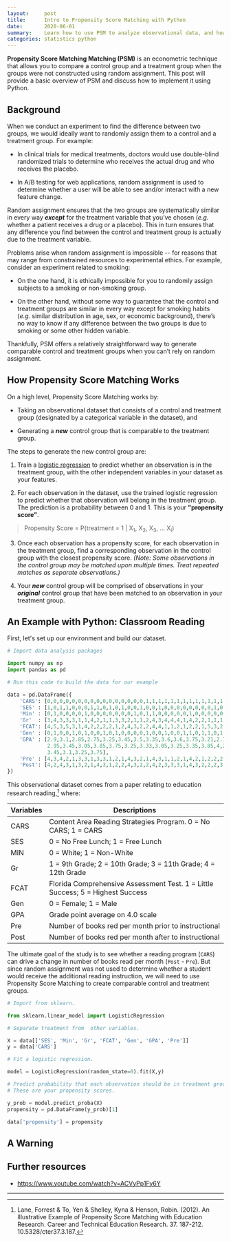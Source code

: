 ```yaml
---
layout:     post
title:      Intro to Propensity Score Matching with Python
date:       2020-06-01
summary:    Learn how to use PSM to analyze observational data, and how to implement it from scratch using Python.
categories: statistics python
---
```


**Propensity Score Matching Matching (PSM)** is an econometric technique that allows you to compare a control group and a treatment group when the groups were not constructed using random assignment. This post will provide a basic overview of PSM and discuss how to implement it using Python.

## Background

When we conduct an experiment to find the difference between two groups, we would ideally want to randomly assign them to a control and a treatment group. For example:

* In clinical trials for medical treatments, doctors would use double-blind randomized trials to determine who receives the actual drug and who receives the placebo.

* In A/B testing for web applications, random assignment is used to determine whether a user will be able to see and/or interact with a new feature change.

Random assignment ensures that the two groups are systematically similar in every way **_except_** for the treatment variable that you’ve chosen (_e.g._ whether a patient receives a drug or a placebo). This in turn ensures that any difference you find between the control and treatment group is actually due to the treatment variable.

Problems arise when random assignment is impossible -- for reasons that may range from constrained resources to experimental ethics. For example, consider an experiment related to smoking:

* On the one hand, it is ethically impossible for you to randomly assign subjects to a smoking or non-smoking group.

* On the other hand, without some way to guarantee that the control and treatment groups are similar in every way except for smoking habits (_e.g._ similar distribution in age, sex, or economic background), there’s no way to know if any difference between the two groups is due to smoking or some other hidden variable.

Thankfully, PSM offers a relatively straightforward way to generate comparable control and treatment groups when you can’t rely on random assignment.

## How Propensity Score Matching Works

On a high level, Propensity Score Matching works by:

* Taking an observational dataset that consists of a control and treatment group (designated by a categorical variable in the dataset), and

* Generating a **_new_** control group that is comparable to the treatment group.

The steps to generate the new control group are:

1. Train a [logistic regression](https://en.wikipedia.org/wiki/Logistic_regression?wprov=srpw1_0) to predict whether an observation is in the treatment group, with the other independent variables in your dataset as your features.

2. For each observation in the dataset, use the trained logistic regression to predict whether that observation will belong in the treatment group. The prediction is a probability between 0 and 1. This is your **"propensity score"**.

> Propensity Score = P(treatment = 1 | X<sub>1</sub>, X<sub>2</sub>, X<sub>3</sub>, ... X<sub>i</sub>)

3. Once each observation has a propensity score, for each observation in the treatment group, find a corresponding observation in the control group with the closest propensity score. _(Note: Some observations in the control group may be matched upon multiple times. Treat repeated matches as separate observations.)_

4. Your **_new_** control group will be comprised of observations in your **_original_** control group that have been matched to an observation in your treatment group.

## An Example with Python: Classroom Reading

First, let's set up our environment and build our dataset.

```Python
# Import data analysis packages

import numpy as np
import pandas as pd

# Run this code to build the data for our example

data = pd.DataFrame({
    'CARS': [0,0,0,0,0,0,0,0,0,0,0,0,0,0,0,0,1,1,1,1,1,1,1,1,1,1,1,1,1,1],
    'SES' : [1,0,1,1,0,0,0,1,1,0,1,0,1,0,0,1,0,0,1,0,0,0,0,0,0,0,0,1,0,0],
    'Min' : [0,1,0,0,0,0,1,0,0,0,0,0,0,0,1,0,1,1,0,0,0,0,0,1,0,0,0,0,0,1],
    'Gr'  : [3,4,3,3,3,1,1,4,2,1,1,3,3,2,1,1,2,4,3,4,4,4,1,4,2,2,1,1,1,2],
    'FCAT': [4,5,3,5,3,1,4,2,2,2,2,1,2,4,3,2,2,4,4,1,1,2,1,2,2,1,5,3,2,5],
    'Gen' : [0,1,0,0,1,0,1,0,0,1,0,1,0,0,0,0,1,0,0,1,0,0,1,1,0,1,1,0,1,1],
    'GPA' : [2.9,3.1,2.85,2.75,3.25,3.45,3.5,3.35,3.6,3.6,3.75,3.21,2.75,
             2.95,3.45,3.05,3.85,3.75,3.25,3.33,3.05,3.25,3.35,3.85,4,2.9,
             3.45,3.1,3.25,3.75],
    'Pre' : [4,3,4,2,1,3,3,1,3,3,1,2,1,4,3,2,1,4,3,1,1,2,1,4,2,1,2,2,2,2],
    'Post': [4,2,4,3,1,3,2,1,4,3,1,2,2,4,3,2,2,4,2,3,3,3,1,4,3,2,2,2,3,3]
})
```
This observational dataset comes from a paper relating to education research reading,[^1] where:

| Variables   	| Descriptions                                                                   	|
|-------------	|--------------------------------------------------------------------------------	|
| CARS        	| Content Area Reading Strategies Program. 0 = No CARS; 1 = CARS                  |
| SES         	| 0 = No Free Lunch; 1 = Free Lunch                                              	|
| MIN         	| 0 = White; 1 = Non-White                                                       	|
| Gr          	| 1 = 9th Grade; 2 = 10th Grade; 3 = 11th Grade; 4 = 12th Grade                  	|
| FCAT        	| Florida Comprehensive Assessment Test. 1 = Little Success; 5 = Highest Success 	|
| Gen         	| 0 = Female; 1 = Male                                                           	|
| GPA         	| Grade point average on 4.0 scale                                               	|
| Pre 	        | Number of books red per month prior to instructional                           	|
| Post 	        | Number of books red per month after to instructional                           	|

The ultimate goal of the study is to see whether a reading program (`CARS`) can drive a change in number of books read per month (`Post` - `Pre`). But since random assignment was not used to determine whether a student would receive the additional reading instruction, we will need to use Propensity Score Matching to create comparable control and treatment groups.

```python
# Import from sklearn.

from sklearn.linear_model import LogisticRegression

# Separate treatment from  other variables.

X = data[['SES', 'Min', 'Gr', 'FCAT', 'Gen', 'GPA', 'Pre']]
y = data['CARS']

# Fit a logistic regression.

model = LogisticRegression(random_state=0).fit(X,y)

# Predict probability that each observation should be in treatment group.
# These are your propensity scores.

y_prob = model.predict_proba(X)
propensity = pd.DataFrame(y_prob)[1]

data['propensity'] = propensity
```


## A Warning

## Further resources

* https://www.youtube.com/watch?v=ACVyPp1Fy6Y



---
[^1]: Lane, Forrest & To, Yen & Shelley, Kyna & Henson, Robin. (2012). An Illustrative Example of Propensity Score Matching with Education Research. Career and Technical Education Research. 37. 187-212. 10.5328/cter37.3.187.
